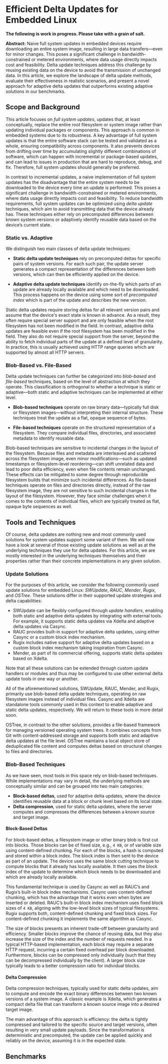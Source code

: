 # Efficient Delta Updates for Embedded Linux

**The following is work in progress. Please take with a grain of salt.**

**Abstract:** Naive full system updates in embedded devices require downloading an entire system image, resulting in large data transfers—even for minor changes. This poses a significant challenge in bandwidth-constrained or metered environments, where data usage directly impacts cost and feasibility. Delta update techniques address this challenge by reusing existing data on the device to avoid the transmission of unchanged data. In this article, we explore the landscape of delta update methods, evaluate their effectiveness in realistic scenarios, and present a novel approach for adaptive delta updates that outperforms existing adaptive solutions in our benchmarks.

## Scope and Background

This article focuses on *full system updates*, updates that, at least conceptually, replace the entire root filesystem or system image rather than updating individual packages or components. This approach is common in embedded systems due to its robustness. A key advantage of full system updates is that the entire software stack can be tested and validated as a whole, ensuring compatibility across components. It also prevents devices from drifting over time by accumulating slightly different combinations of software, which can happen with incremental or package-based updates, and can lead to issues in production that are hard to reproduce, debug, and fix. Therefore, full system updates should generally be preferred.

In contrast to incremental updates, a naive implementation of full system updates has the disadvantage that the entire system needs to be downloaded to the device every time an update is performed. This poses a significant challenge in bandwidth-constrained or metered environments, where data usage directly impacts cost and feasibility. To reduce bandwidth requirements, full system updates can be optimized using *delta update* techniques, which aim to avoid transmitting data that the device already has. These techniques either rely on precomputed differences between known system versions or adaptively identify reusable data based on the device’s current state.

### Static vs. Adaptive

We distinguish two main classes of delta update techniques:

- **Static delta update techniques** rely on precomputed deltas for specific pairs of system versions. For each such pair, the update server generates a compact representation of the differences between both versions, which can then be efficiently applied on the device.

- **Adaptive delta update techniques** identify on-the-fly which parts of an update are already locally available and which need to be downloaded. This process happens on the device using some sort of *precomputed index* which is part of the update and describes the new version.

Static delta updates require storing deltas for all relevant version pairs and assume that the device's exact state is known in advance. As a result, they often require special server support and are only feasible when the root filesystem has not been modified in the field. In contrast, adaptive delta updates are feasible even if the root filesystem has been modified in the field. They also do not require special support from the server, beyond the ability to fetch individual parts of the update at a defined level of granularity. In practice, this is usually achieved using HTTP range queries which are supported by almost all HTTP servers.

### Blob-Based vs. File-Based

Delta update techniques can further be categorized into *blob-based* and *file-based* techniques, based on the level of abstraction at which they operate. This classification is orthogonal to whether a technique is static or adaptive—both static and adaptive techniques can be implemented at either level.

- **Blob-based techniques** operate on raw binary data—typically full disk or filesystem images—without interpreting their internal structure. These techniques treat the update as a flat, opaque sequence of bytes.

- **File-based techniques** operate on the structured representation of a filesystem. They compare individual files, directories, and associated metadata to identify reusable data.

Blob-based techniques are sensitive to incidental changes in the layout of the filesystem. Because files and metadata are interleaved and scattered across the filesystem image, even minor modifications—such as updated timestamps or filesystem-level reordering—can shift unrelated data and lead to poor delta efficiency, even when file contents remain unchanged. These effects can be mitigated to some degree through reproducible filesystem builds that minimize such incidental differences. As file-based techniques operate on files and directories directly, instead of the raw filesystem image, they are not sensitive to such incidental changes in the layout of the filesystem. However, they face similar challenges when it comes to the contents of individual files, which are typically treated as flat, opaque byte sequences as well.

## Tools and Techniques

Of course, delta updates are nothing new and most commonly used solutions for system updates support some variant of them. We will now have a look at several of those existing update solutions as well as at the underlying techniques they use for delta updates. For this article, we are mostly interested in the underlying techniques themselves and their properties rather than their concrete implementations in any given solution.

### Update Solutions

For the purposes of this article, we consider the following commonly used update solutions for embedded Linux: *SWUpdate*, *RAUC*, *Mender*, *Rugix*, and *OSTree*. These solutions differ in their supported update strategies and delta capabilities:

- SWUpdate can be flexibly configured through *update handlers*, enabling both static and adaptive delta updates by integrating with external tools. For example, it supports static delta updates via Xdelta and adaptive delta updates via Casync.
- RAUC provides built-in support for adaptive delta updates, using either Casync or a custom block index mechanism.
- Rugix includes native support for adaptive delta updates based on a custom block index mechanism taking inspiration from Casync.
- Mender, as part of its commercial offering, supports static delta updates based on Xdelta.

Note that all these solutions can be extended through custom update handlers or modules and thus may be configured to use other external delta update tools in one way or another.

All of the aforementioned solutions, SWUpdate, RAUC, Mender, and Rugix, primarily use blob-based delta update techniques, operating on raw filesystem images instead of individual files. Casync and Xdelta are standalone tools commonly used in this context to enable adaptive and static delta updates, respectively. We will return to these tools in more detail soon.

OSTree, in contrast to the other solutions, provides a file-based framework for managing versioned operating system trees. It combines concepts from Git with content-addressed storage and supports both static and adaptive delta updates at the file level. OSTree maintains a local object store of deduplicated file content and computes deltas based on structural changes to files and directories.

### Blob-Based Techniques

As we have seen, most tools in this space rely on blob-based techniques. While implementations may vary in detail, the underlying methods are conceptually similar and can be grouped into two main categories:

- **Block-based deltas**, used for adaptive delta updates, where the device identifies reusable data at a block or chunk level based on its local state.
- **Delta compression**, used for static delta updates, where the server computes and compresses the differences between a known source and target image.

#### Block-Based Deltas

For block-based deltas, a filesystem image or other binary blob is first cut into blocks. Those blocks can be of fixed size, e.g., `4 KB`, or of variable size using content-defined chunking. For each of the blocks, a hash is computed and stored within a block index. The block index is then sent to the device as part of an update. The device uses the same block cutting technique to compute blocks that it already has locally available. It then uses the block index of the update to determine which block needs to be downloaded and which are already locally available.

This fundamental technique is used by Casync as well as RAUC’s and Rugix’s built-in block index mechanisms. Casync uses content-defined chunking, which has the advantage that it works even when bytes are inserted or deleted. RAUC’s built-in block index mechanism uses fixed block sizes of `4 KB`, aligning with the low-level block sizes of typical filesystems. Rugix supports both, content-defined chunking and fixed block sizes. For content-defined chunking it implements the same algorithm as Casync.

The size of blocks presents an inherent trade-off between granularity and efficiency. Smaller blocks improve the chance of reusing data, but they also increase the size of the index and the number of requests needed. In a typical HTTP-based implementation, each block may require a separate HTTP request, incurring a certain fixed overhead per block downloaded. Furthermore, blocks can be compressed only individually (such that they can be decompressed individually by the client). A larger block size typically leads to a better compression ratio for individual blocks.

#### Delta Compression

Delta compression techniques, typically used for static delta updates, aim to compute and encode the exact binary differences between two known versions of a system image. A classic example is Xdelta, which generates a compact delta file that can transform a known source image into a desired target image.

The main advantage of this approach is efficiency: the delta is tightly compressed and tailored to the specific source and target versions, often resulting in very small update payloads. Since the transformation is deterministic and precomputed, the update can be applied quickly and reliably on the device, assuming it is in the expected state.

## Benchmarks
